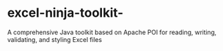 # excel-ninja-toolkit-
A comprehensive Java toolkit based on Apache POI for reading, writing, validating, and styling Excel files
